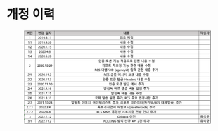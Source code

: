 # 개정 이력

<figure><img src=".gitbook/assets/image (2).png" alt=""><figcaption></figcaption></figure>
